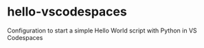 # hello-vscodespaces
Configuration to start a simple Hello World script with Python in VS Codespaces 
